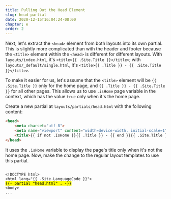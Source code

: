 ```yaml
---
title: Pulling Out the Head Element
slug: head-partial
date: 2020-12-15T16:04:24-08:00
chapter: e
order: 2
---
```


Next, let's extract the `<head>` element from both layouts into its own partial. This is slightly more complicated than with the header and footer because the `<title>` element within the `<head>` is different for different layouts. With `layouts/index.html`, it's `<title>{{ .Site.Title }}</title>`; with `layouts/_default/single.html`, it's `<title>{{ .Title }} - {{ .Site.Title }}</title>`.

To make it easier for us, let's assume that the `<title>` element will be `{{ .Site.Title }}` only for the home page, and `{{ .Title }} - {{ .Site.Title }}` for all other pages. This allows us to use `.isHome` page variable in the context, which has the value `true` only when it's the home page.

Create a new partial at `layouts/partials/head.html` with the following content:

```html
<head>
    <meta charset="utf-8">
    <meta name="viewport" content="width=device-width, initial-scale=1">
    <title>{{ if not .IsHome }}{{ .Title }} - {{ end }}{{ .Site.Title }}</title>
</head>
```

It uses the `.isHome` variable to display the page's title only when it's not the home page. Now, make the change to the regular layout templates to use this partial.

<pre><code>
&lt;!DOCTYPE html&gt;
&lt;html lang=&quot;{{ .Site.LanguageCode }}&quot;&gt;
<mark>{{- partial &quot;head.html&quot; . -}}</mark>
&lt;body&gt;
...
</code></pre>

